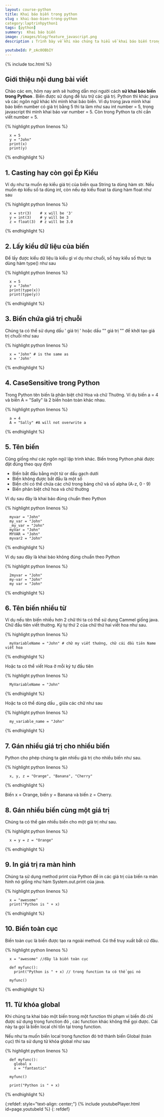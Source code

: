 ```yaml
---
layout: course-python
title: Khai báo biến trong python
slug : khai-bao-bien-trong-python
category:laptrinhpython1
tags: [python]
summery:  Khai báo biến
image: /images/blog/feature_javascript.png
description : Trình bày về khi nào chúng ta hiểu về khai báo biến trong python

youtubeId: P_zAc0OBbIY
---
```


{% include toc.html %}

## **Giới thiệu nội dung bài viết**

Chào các em, hôm nay anh sẽ hướng dẫn mọi người cách <b> sử khai báo biến trong Python </b>. Biến được sử dụng để lưu trữ các giá trị. Python thì khác java và các ngôn ngữ khác khi mình khai báo biến. Ví dụ trong java mình khai báo biến number có giá trị bằng 5 thì ta làm như sau int number = 5, trong javascript thì mình khai báo var number = 5. Còn trong Python ta chỉ cần viết number = 5.


{% highlight python  linenos %}

      x = 5
      y = "John"
      print(x)
      print(y)

{% endhighlight %}

## **1. Casting hay còn gọi Ép Kiểu**

Ví dụ như ta muốn ép kiểu giá trị của biến qua String ta dùng hàm str. Nếu muốn ép kiểu số ta dùng int, còn nếu ép kiểu float ta dùng hàm float như sau

{% highlight python  linenos %}

      x = str(3)    # x will be '3'
      y = int(3)    # y will be 3
      z = float(3)  # z will be 3.0

{% endhighlight %}

## **2. Lấy kiểu dữ liệu của biến**

Để lấy được kiểu dữ liệu là kiểu gì ví dụ như chuổi, số hay kiểu số thực ta dùng hàm type() như sau

{% highlight python  linenos %}

      x = 5
      y = "John"
      print(type(x))
      print(type(y))

{% endhighlight %}

## **3. Biến chứa giá trị chuỗi**

Chúng ta có thể sử dụng dấu ' giá trị ' hoặc dấu "" giá trị "" để khởi tạo giá trị chuỗi như sau

{% highlight python  linenos %}

      x = "John" # is the same as
      x = 'John'

{% endhighlight %}

## **4. CaseSensitive trong Python**

Trong Python tên biến là phân biệt chữ Hoa và chữ Thường. Ví dụ biến a = 4 và biến A = "Sally" là 2 biến hoàn toàn khác nhau.

{% highlight python  linenos %}

      a = 4
      A = "Sally" #A will not overwrite a

{% endhighlight %}


## **5. Tên biến**

Cũng giống như các ngôn ngữ lập trình khác. Biến trong Python phải được đặt đúng theo quy định

- Biến bắt đầu bằng một từ or dấu gạch dưới
- Biến không được bắt đầu là một số
- Biến chỉ có thể chứa các chữ trong bảng chữ và số alpha (A-z, 0 - 9)
- Biến phân biệt chữ hoa và chữ thường

Ví dụ sau đây là khai báo đúng chuẩn theo Python

{% highlight python  linenos %}

      myvar = "John"
      my_var = "John"
      _my_var = "John"
      myVar = "John"
      MYVAR = "John"
      myvar2 = "John"

{% endhighlight %}

Ví dụ sau đây là khai báo không đúng chuẩn theo Python

{% highlight python  linenos %}

      2myvar = "John"
      my-var = "John"
      my var = "John"

{% endhighlight %}

## **6. Tên biến nhiều từ**

Ví dụ nếu tên biến nhiều hơn 2 chữ thì ta có thể sử dụng Cammel giống java. Chữ đầu tiên viết thường. Ký tự thứ 2 của chữ thứ hai viết hoa như sau.

{% highlight python  linenos %}

      myVariableName = "John" # chữ my viết thường, chữ cái đầu tiên Name viết hoa

{% endhighlight %}

Hoặc ta có thể viết Hoa ở mỗi ký tự đầu tiên

{% highlight python  linenos %}

      MyVariableName = "John"

{% endhighlight %}

Hoặc ta có thể dùng dấu _ giữa các chữ như sau

{% highlight python  linenos %}

      my_variable_name = "John"

{% endhighlight %}

## **7. Gán nhiều giá trị cho nhiều biến**

Python cho phép chúng ta gán nhiều giá trị cho nhiều biến như sau.

{% highlight python  linenos %}

      x, y, z = "Orange", "Banana", "Cherry"

{% endhighlight %}

Biến x = Orange, biến y = Banana và biến z = Cherry.

## **8. Gán nhiều biến cùng một giá trị**

Chúng ta có thể gán nhiều biến cho một giá trị như sau.

{% highlight python  linenos %}

      x = y = z = "Orange"

{% endhighlight %}

## **9. In giá trị ra màn hình**

Chúng ta sử dụng method print của Python để in các giá trị của biến ra màn hình nó giống như hàm System.out.print của java.

{% highlight python  linenos %}

      x = "awesome"
      print("Python is " + x)

{% endhighlight %}

## **10. Biến toàn cục**

Biến toàn cục là biến được tạo ra ngoài method. Có thể truy xuất bất cứ đâu.

{% highlight python  linenos %}

      x = "awesome" //đây là biến toàn cục

      def myfunc():
        print("Python is " + x) // trong function ta có thể gọi nó
      
      myfunc()

{% endhighlight %}

## **11. Từ khóa global**

Khi chúng ta khai báo một biến trong một function thì phạm vi biến đó chỉ được sử dụng trong function đó , các function khác không thể gọi được. Cái này ta gọi là biến local chỉ tồn tại trong function. 

Nếu như ta muốn biến local trong function đó trở thành biến Global (toàn cục) thì ta sử dụng từ khóa global như sau

{% highlight python  linenos %}

      def myfunc():
        global x
        x = "fantastic"
      
      myfunc()
      
      print("Python is " + x)

{% endhighlight %}


{:refdef: style="text-align: center;"}
{% include youtubePlayer.html id=page.youtubeId %}
{: refdef}























